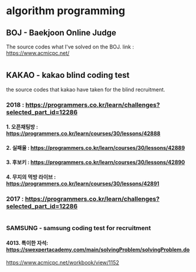 # algorithm programming

## BOJ - Baekjoon Online Judge
The source codes what I've solved on the BOJ.
link : https://www.acmicpc.net/

#
## KAKAO - kakao blind coding test
the source codes that kakao have taken for the blind recruitment.

### 2018 : https://programmers.co.kr/learn/challenges?selected_part_id=12286

#### 1. 오픈채팅방 : https://programmers.co.kr/learn/courses/30/lessons/42888  

#### 2. 실패율 : https://programmers.co.kr/learn/courses/30/lessons/42889

#### 3. 후보키 : https://programmers.co.kr/learn/courses/30/lessons/42890

#### 4. 무지의 먹방 라이브 : https://programmers.co.kr/learn/courses/30/lessons/42891

### 2017 : https://programmers.co.kr/learn/challenges?selected_part_id=12286

#

### SAMSUNG - samsung coding test for recruitment

#### 4013. 특이한 자석: https://swexpertacademy.com/main/solvingProblem/solvingProblem.do

https://www.acmicpc.net/workbook/view/1152
